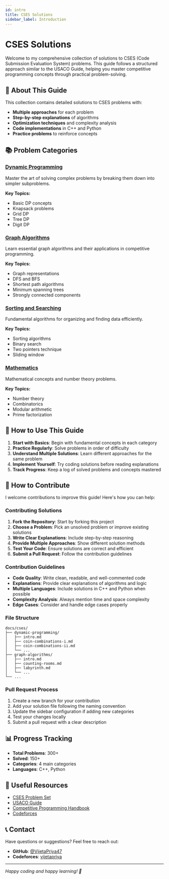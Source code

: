 ```yaml
---
id: intro
title: CSES Solutions
sidebar_label: Introduction
---
```


# CSES Solutions

Welcome to my comprehensive collection of solutions to CSES (Code Submission Evaluation System) problems. This guide follows a structured approach similar to the USACO Guide, helping you master competitive programming concepts through practical problem-solving.

## 🎯 About This Guide

This collection contains detailed solutions to CSES problems with:
- **Multiple approaches** for each problem
- **Step-by-step explanations** of algorithms
- **Optimization techniques** and complexity analysis
- **Code implementations** in C++ and Python
- **Practice problems** to reinforce concepts

## 📚 Problem Categories

### [Dynamic Programming](/docs/cses/dynamic-programming/intro)
Master the art of solving complex problems by breaking them down into simpler subproblems.

**Key Topics:**
- Basic DP concepts
- Knapsack problems
- Grid DP
- Tree DP
- Digit DP

### [Graph Algorithms](/docs/cses/graph-algorithms/intro)
Learn essential graph algorithms and their applications in competitive programming.

**Key Topics:**
- Graph representations
- DFS and BFS
- Shortest path algorithms
- Minimum spanning trees
- Strongly connected components

### [Sorting and Searching](/docs/cses/sorting-and-searching/intro)
Fundamental algorithms for organizing and finding data efficiently.

**Key Topics:**
- Sorting algorithms
- Binary search
- Two pointers technique
- Sliding window

### [Mathematics](/docs/cses/mathematics/intro)
Mathematical concepts and number theory problems.

**Key Topics:**
- Number theory
- Combinatorics
- Modular arithmetic
- Prime factorization

## 🚀 How to Use This Guide

1. **Start with Basics**: Begin with fundamental concepts in each category
2. **Practice Regularly**: Solve problems in order of difficulty
3. **Understand Multiple Solutions**: Learn different approaches for the same problem
4. **Implement Yourself**: Try coding solutions before reading explanations
5. **Track Progress**: Keep a log of solved problems and concepts mastered

## 🤝 How to Contribute

I welcome contributions to improve this guide! Here's how you can help:

### Contributing Solutions

1. **Fork the Repository**: Start by forking this project
2. **Choose a Problem**: Pick an unsolved problem or improve existing solutions
3. **Write Clear Explanations**: Include step-by-step reasoning
4. **Provide Multiple Approaches**: Show different solution methods
5. **Test Your Code**: Ensure solutions are correct and efficient
6. **Submit a Pull Request**: Follow the contribution guidelines

### Contribution Guidelines

- **Code Quality**: Write clean, readable, and well-commented code
- **Explanations**: Provide clear explanations of algorithms and logic
- **Multiple Languages**: Include solutions in C++ and Python when possible
- **Complexity Analysis**: Always mention time and space complexity
- **Edge Cases**: Consider and handle edge cases properly

### File Structure

```
docs/cses/
├── dynamic-programming/
│   ├── intro.md
│   ├── coin-combinations-i.md
│   ├── coin-combinations-ii.md
│   └── ...
├── graph-algorithms/
│   ├── intro.md
│   ├── counting-rooms.md
│   ├── labyrinth.md
│   └── ...
└── ...
```

### Pull Request Process

1. Create a new branch for your contribution
2. Add your solution file following the naming convention
3. Update the sidebar configuration if adding new categories
4. Test your changes locally
5. Submit a pull request with a clear description

## 📊 Progress Tracking

- **Total Problems**: 300+
- **Solved**: 150+
- **Categories**: 4 main categories
- **Languages**: C++, Python

## 🔗 Useful Resources

- [CSES Problem Set](https://cses.fi/problemset/)
- [USACO Guide](https://usaco.guide/)
- [Competitive Programming Handbook](https://cses.fi/book/book.pdf)
- [Codeforces](https://codeforces.com/)

## 📞 Contact

Have questions or suggestions? Feel free to reach out:
- **GitHub**: [@VijetaPriya47](https://github.com/VijetaPriya47)
- **Codeforces**: [vijetapriya](https://codeforces.com/profile/vijetapriya)

---

*Happy coding and happy learning! 🎉*
